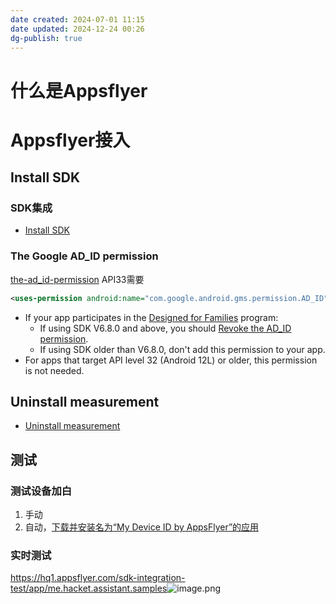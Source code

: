 ```yaml
---
date created: 2024-07-01 11:15
date updated: 2024-12-24 00:26
dg-publish: true
---
```


# 什么是Appsflyer

# Appsflyer接入

## Install SDK

### SDK集成

- [Install SDK](https://zh.dev.appsflyer.com/hc/docs/install-android-sdk)

### The Google AD_ID permission

[the-ad_id-permission](https://zh.dev.appsflyer.com/hc/docs/install-android-sdk#the-ad_id-permission) API33需要

```xml
<uses-permission android:name="com.google.android.gms.permission.AD_ID" />
```

- If your app participates in the [Designed for Families](https://support.google.com/googleplay/android-developer/topic/9877766?hl=en&ref_topic=9858052) program:
  - If using SDK V6.8.0 and above, you should [Revoke the AD_ID permission](https://zh.dev.appsflyer.com/hc/docs/install-android-sdk#revoking-the-ad_id-permission).
  - If using SDK older than V6.8.0, don't add this permission to your app.
- For apps that target API level 32 (Android 12L) or older, this permission is not needed.

## Uninstall measurement

- [Uninstall measurement](https://dev.appsflyer.com/hc/docs/uninstall-measurement-android)

## 测试

### 测试设备加白

1. 手动
2. 自动，[下载并安装名为“My Device ID by AppsFlyer”的应用](https://support.appsflyer.com/hc/zh-cn/articles/207031996#add-a-device-using-the-appsflyer-device-id-app-admin-only)

### 实时测试

<https://hq1.appsflyer.com/sdk-integration-test/app/me.hacket.assistant.samples>![image.png](https://cdn.nlark.com/yuque/0/2023/png/694278/1686196859976-2ad761d4-d061-488a-ae76-878025631c0d.png#averageHue=%23deac81&clientId=u6a8fc653-f54a-4&from=paste&height=729&id=u8cda7de1&originHeight=1458&originWidth=2848&originalType=binary&ratio=2&rotation=0&showTitle=false&size=298441&status=done&style=none&taskId=u8f49c6a3-72d4-4755-9833-fdff2e73295&title=&width=1424)
